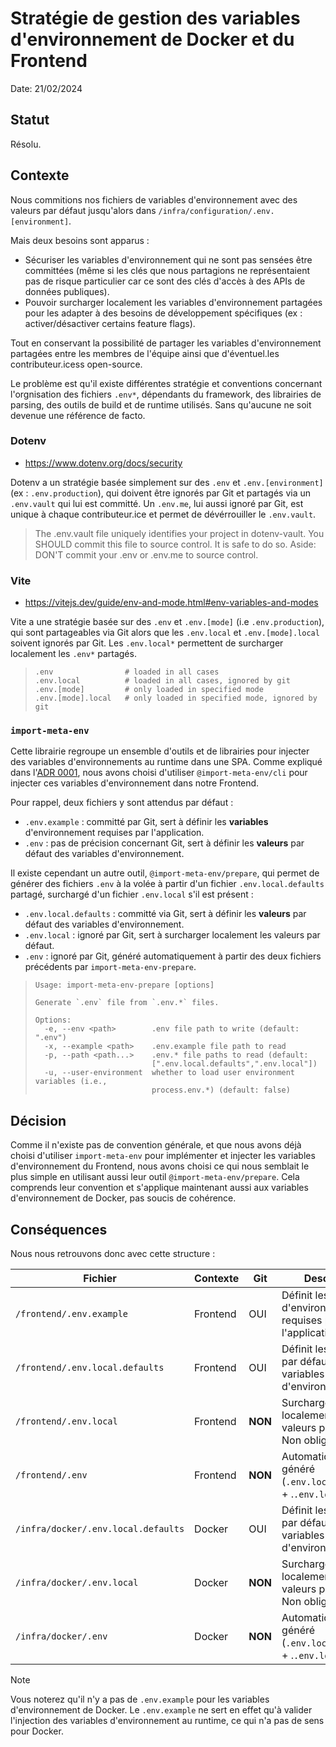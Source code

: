 # Stratégie de gestion des variables d'environnement de Docker et du Frontend

Date: 21/02/2024

## Statut

Résolu.

## Contexte

Nous commitions nos fichiers de variables d'environnement avec des valeurs par défaut jusqu'alors dans
`/infra/configuration/.env.[environment]`.

Mais deux besoins sont apparus :

- Sécuriser les variables d'environnement qui ne sont pas sensées être committées (même si les clés que nous partagions
  ne représentaient pas de risque particulier car ce sont des clés d'accès à des APIs de données publiques).
- Pouvoir surcharger localement les variables d'environnement partagées pour les adapter à des besoins de développement
  spécifiques (ex : activer/désactiver certains feature flags).

Tout en conservant la possibilité de partager les variables d'environnement partagées entre les membres de l'équipe
ainsi que d'éventuel.les contributeur.icess open-source.

Le problème est qu'il existe différentes stratégie et conventions concernant l'orgnisation des fichiers `.env*`,
dépendants du framework, des librairies de parsing, des outils de build et de runtime utilisés. Sans qu'aucune ne soit
devenue une référence de facto.

### Dotenv

- https://www.dotenv.org/docs/security

Dotenv a un stratégie basée simplement sur des `.env` et `.env.[environment]` (ex : `.env.production`), qui doivent être
ignorés par Git et partagés via un `.env.vault` qui lui est committé. Un `.env.me`, lui aussi ignoré par Git, est unique
à chaque contributeur.ice et permet de dévérrouiller le `.env.vault`.

> The .env.vault file uniquely identifies your project in dotenv-vault. You SHOULD commit this file to source control.
> It is safe to do so. Aside: DON'T commit your .env or .env.me to source control.

### Vite

- https://vitejs.dev/guide/env-and-mode.html#env-variables-and-modes

Vite a une stratégie basée sur des `.env` et `.env.[mode]` (i.e `.env.production`), qui sont partageables via Git alors
que les `.env.local` et `.env.[mode].local` soivent ignorés par Git. Les `.env.local*` permettent de surcharger
localement les `.env*` partagés.

> ```
> .env                # loaded in all cases
> .env.local          # loaded in all cases, ignored by git
> .env.[mode]         # only loaded in specified mode
> .env.[mode].local   # only loaded in specified mode, ignored by git
> ```

### `import-meta-env`

Cette librairie regroupe un ensemble d'outils et de librairies pour injecter des variables d'environnements au runtime
dans une SPA. Comme expliqué dans l'[ADR 0001](0001-frontend-runtime-env-var-injection.md), nous avons choisi d'utiliser
`@import-meta-env/cli` pour injecter ces variables d'environnement dans notre Frontend.

Pour rappel, deux fichiers y sont attendus par défaut :

- `.env.example` : committé par Git, sert à définir les **variables** d'environnement requises par l'application.
- `.env` : pas de précision concernant Git, sert à définir les **valeurs** par défaut des variables d'environnement.

Il existe cependant un autre outil, `@import-meta-env/prepare`, qui permet de générer des fichiers `.env` à la volée à
partir d'un fichier `.env.local.defaults` partagé, surchargé d'un fichier `.env.local` s'il est présent :

- `.env.local.defaults` : committé via Git, sert à définir les **valeurs** par défaut des variables d'environnement.
- `.env.local` : ignoré par Git, sert à surcharger localement les valeurs par défaut.
- `.env` : ignoré par Git, généré automatiquement à partir des deux fichiers précédents par `import-meta-env-prepare`.

> ```
> Usage: import-meta-env-prepare [options]
>
> Generate `.env` file from `.env.*` files.
>
> Options:
>   -e, --env <path>        .env file path to write (default: ".env")
>   -x, --example <path>    .env.example file path to read
>   -p, --path <path...>    .env.* file paths to read (default:
>                           [".env.local.defaults",".env.local"])
>   -u, --user-environment  whether to load user environment variables (i.e.,
>                           process.env.*) (default: false)
> ```

## Décision

Comme il n'existe pas de convention générale, et que nous avons déjà choisi d'utiliser `import-meta-env` pour
implémenter et injecter les variables d'environnement du Frontend, nous avons choisi ce qui nous semblait le plus simple
en utilisant aussi leur outil `@import-meta-env/prepare`. Cela comprends leur convention et s'applique maintenant aussi
aux variables d'environnement de Docker, pas soucis de cohérence.

## Conséquences

Nous nous retrouvons donc avec cette structure :

| Fichier                             | Contexte | Git     | Description                                                           |
| ----------------------------------- | -------- | ------- | --------------------------------------------------------------------- |
| `/frontend/.env.example`            | Frontend | OUI     | Définit les **variables** d'environnement requises par l'application. |
| `/frontend/.env.local.defaults`     | Frontend | OUI     | Définit les **valeurs** par défaut des variables d'environnement.     |
| `/frontend/.env.local`              | Frontend | **NON** | Surcharge localement les valeurs par défaut. Non obligatoire.         |
| `/frontend/.env`                    | Frontend | **NON** | Automatiquement généré (`.env.local.defaults` + .`.env.local`).       |
| `/infra/docker/.env.local.defaults` | Docker   | OUI     | Définit les **valeurs** par défaut des variables d'environnement.     |
| `/infra/docker/.env.local`          | Docker   | **NON** | Surcharge localement les valeurs par défaut. Non obligatoire.         |
| `/infra/docker/.env`                | Docker   | **NON** | Automatiquement généré (`.env.local.defaults` + .`.env.local`).       |

> [!NOTE]
> Vous noterez qu'il n'y a pas de `.env.example` pour les variables d'environnement de Docker. Le `.env.example` ne sert
> en effet qu'à valider l'injection des variables d'environnement au runtime, ce qui n'a pas de sens pour Docker.
